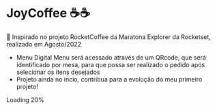 # JoyCoffee ☕️☕️
🚀 Inspirado no projeto RocketCoffee da Maratona Explorer da Rocketset, realizado em Agosto/2022

- Menu Digital 
    Menu será acessado através de um QRcode, que será identificado por mesa, para que possa ser realizado o pedido após selecionar os itens desejados
- Projeto ainda no incio, contribua para a evolução do meu primeiro projeto!

Loading 20%
